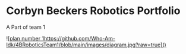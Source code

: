 # Corbyn Beckers Robotics Portfolio

A Part of team 1

![[plan number 1](https://github.com/Who-Am-Idk/4BRoboticsTeam1/blob/main/images/diagram.jpg?raw=true)https://github.com/Who-Am-Idk/4BRoboticsTeam1/blob/main/images/diagram.jpg?raw=true]()

